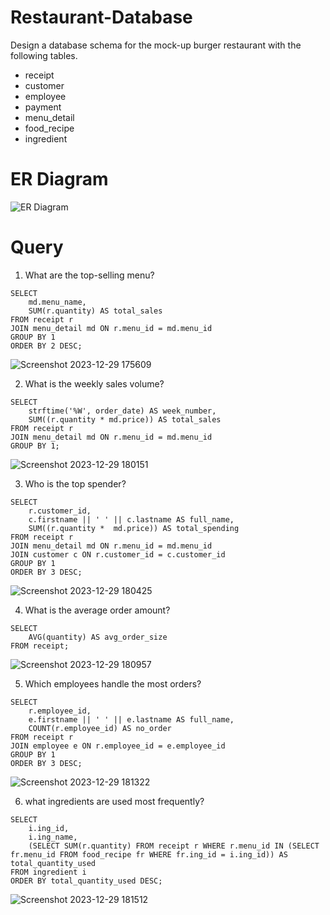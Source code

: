 # Restaurant-Database

Design a database schema for the mock-up burger restaurant with the following tables.
- receipt
- customer
- employee
- payment
- menu_detail
- food_recipe
- ingredient

# ER Diagram
![ER Diagram](https://github.com/pantakanch/Restaurant-Database/assets/113978334/8641a336-4adf-419a-b57d-4225a67ba84b)

# Query
1. What are the top-selling menu?

```
SELECT
	md.menu_name,
	SUM(r.quantity) AS total_sales
FROM receipt r 
JOIN menu_detail md ON r.menu_id = md.menu_id
GROUP BY 1
ORDER BY 2 DESC;
```
![Screenshot 2023-12-29 175609](https://github.com/pantakanch/Restaurant-Database/assets/113978334/d2e05fa6-be88-40d4-92f9-eeaf34a22089)

2. What is the weekly sales volume?

```
SELECT 
	strftime('%W', order_date) AS week_number,
	SUM((r.quantity * md.price)) AS total_sales
FROM receipt r
JOIN menu_detail md ON r.menu_id = md.menu_id
GROUP BY 1;
```
![Screenshot 2023-12-29 180151](https://github.com/pantakanch/Restaurant-Database/assets/113978334/9e7993fe-5d71-45d5-a6db-2e78a88f81cb)

3. Who is the top spender?

```
SELECT
	r.customer_id,
	c.firstname || ' ' || c.lastname AS full_name,
	SUM((r.quantity *  md.price)) AS total_spending
FROM receipt r
JOIN menu_detail md ON r.menu_id = md.menu_id
JOIN customer c ON r.customer_id = c.customer_id
GROUP BY 1
ORDER BY 3 DESC;
```

![Screenshot 2023-12-29 180425](https://github.com/pantakanch/Restaurant-Database/assets/113978334/0365c625-f185-4f58-bc2f-aac5019b78b9)

4. What is the average order amount?

```
SELECT
	AVG(quantity) AS avg_order_size
FROM receipt;
```

![Screenshot 2023-12-29 180957](https://github.com/pantakanch/Restaurant-Database/assets/113978334/8830b5b4-7dde-439e-b5bb-7e7baa38b339)

5. Which employees handle the most orders?

```
SELECT
	r.employee_id,
	e.firstname || ' ' || e.lastname AS full_name,
	COUNT(r.employee_id) AS no_order
FROM receipt r
JOIN employee e ON r.employee_id = e.employee_id
GROUP BY 1
ORDER BY 3 DESC;
```

![Screenshot 2023-12-29 181322](https://github.com/pantakanch/Restaurant-Database/assets/113978334/0fb6c5f0-e2a4-40e4-81e3-c4daa96c13ae)

6. what ingredients are used most frequently?

```
SELECT
    i.ing_id,
    i.ing_name,
    (SELECT SUM(r.quantity) FROM receipt r WHERE r.menu_id IN (SELECT fr.menu_id FROM food_recipe fr WHERE fr.ing_id = i.ing_id)) AS total_quantity_used
FROM ingredient i
ORDER BY total_quantity_used DESC;
```

![Screenshot 2023-12-29 181512](https://github.com/pantakanch/Restaurant-Database/assets/113978334/651180e7-4579-4035-9e70-9344109a4312)

